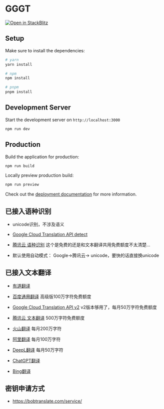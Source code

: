 # GGGT

[![Open in StackBlitz](https://developer.stackblitz.com/img/open_in_stackblitz.svg)](https://stackblitz.com/github/zhezzma/GGG-Translate)

## Setup

Make sure to install the dependencies:

```bash
# yarn
yarn install

# npm
npm install

# pnpm
pnpm install
```

## Development Server

Start the development server on `http://localhost:3000`

```bash
npm run dev
```

## Production

Build the application for production:

```bash
npm run build
```

Locally preview production build:

```bash
npm run preview
```

Check out the [deployment documentation](https://nuxt.com/docs/getting-started/deployment) for more information.

## 已接入语种识别

* unicode识别，不涉及语义

* [Google Cloud Translation API detect](https://cloud.google.com/translate/docs/basic/detecting-language)

* [腾讯云 语种识别](https://cloud.tencent.com/document/api/551/15620) 这个是免费的还是和文本翻译共用免费额度不太清楚...

* 默认使用自动模式：  Google->腾讯云-> unicode，要快的话直接换unicode

## 已接入文本翻译

- [有道翻译](https://ai.youdao.com/DOCSIRMA/html/%E8%87%AA%E7%84%B6%E8%AF%AD%E8%A8%80%E7%BF%BB%E8%AF%91/API%E6%96%87%E6%A1%A3/%E6%96%87%E6%9C%AC%E7%BF%BB%E8%AF%91%E6%9C%8D%E5%8A%A1/%E6%96%87%E6%9C%AC%E7%BF%BB%E8%AF%91%E6%9C%8D%E5%8A%A1-API%E6%96%87%E6%A1%A3.html)

- [百度通用翻译](http://api.fanyi.baidu.com/doc/21) 高级版100万字符免费额度

- [Google Cloud Translation API v2](https://cloud.google.com/translate/docs/basic/translating-text?hl=zh-cn) v2版本够用了，每月50万字符免费额度

- [腾讯云 文本翻译](https://cloud.tencent.com/document/api/551/15619) 500万字符免费额度

- [火山翻译](https://www.volcengine.com/docs/4640/130872) 每月200万字符

- [阿里翻译](https://help.aliyun.com/document_detail/96384.html) 每月100万字符

- [DeepL翻译](https://www.deepl.com/zh/pro#developer) 每月50万字符

- [ChatGPT翻译](https://platform.openai.com/docs/introduction)

- [Bing翻译](https://cn.bing.com/translator/)

## 密钥申请方式

- https://bobtranslate.com/service/